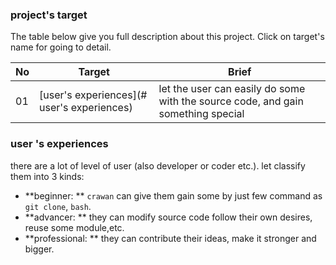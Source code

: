 ### project's target

The table below give you full description about this project. Click on target's name for going to detail.

|No|Target|Brief|
|---|---|---|
|01| [user's experiences](# user's experiences) |let the user can easily do some with the source code, and gain something special|

### user 's experiences
there are a lot of level of user (also developer or coder etc.). let classify them into 3 kinds:
- **beginner: ** `crawan` can give them gain some by just few command as `git clone`, `bash`.
- **advancer: ** they can modify source code follow their own desires, reuse some module,etc.
- **professional: ** they can contribute their ideas, make it stronger and bigger.
